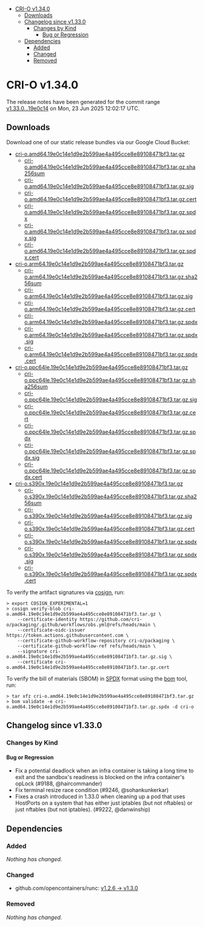 - [CRI-O v1.34.0](#cri-o-v1340)
  - [Downloads](#downloads)
  - [Changelog since v1.33.0](#changelog-since-v1330)
    - [Changes by Kind](#changes-by-kind)
      - [Bug or Regression](#bug-or-regression)
  - [Dependencies](#dependencies)
    - [Added](#added)
    - [Changed](#changed)
    - [Removed](#removed)

# CRI-O v1.34.0

The release notes have been generated for the commit range
[v1.33.0...19e0c14](https://github.com/cri-o/cri-o/compare/v1.33.0...v1.34.0) on Mon, 23 Jun 2025 12:02:17 UTC.

## Downloads

Download one of our static release bundles via our Google Cloud Bucket:

- [cri-o.amd64.19e0c14e1d9e2b599ae4a495cce8e89108471bf3.tar.gz](https://storage.googleapis.com/cri-o/artifacts/cri-o.amd64.19e0c14e1d9e2b599ae4a495cce8e89108471bf3.tar.gz)
  - [cri-o.amd64.19e0c14e1d9e2b599ae4a495cce8e89108471bf3.tar.gz.sha256sum](https://storage.googleapis.com/cri-o/artifacts/cri-o.amd64.19e0c14e1d9e2b599ae4a495cce8e89108471bf3.tar.gz.sha256sum)
  - [cri-o.amd64.19e0c14e1d9e2b599ae4a495cce8e89108471bf3.tar.gz.sig](https://storage.googleapis.com/cri-o/artifacts/cri-o.amd64.19e0c14e1d9e2b599ae4a495cce8e89108471bf3.tar.gz.sig)
  - [cri-o.amd64.19e0c14e1d9e2b599ae4a495cce8e89108471bf3.tar.gz.cert](https://storage.googleapis.com/cri-o/artifacts/cri-o.amd64.19e0c14e1d9e2b599ae4a495cce8e89108471bf3.tar.gz.cert)
  - [cri-o.amd64.19e0c14e1d9e2b599ae4a495cce8e89108471bf3.tar.gz.spdx](https://storage.googleapis.com/cri-o/artifacts/cri-o.amd64.19e0c14e1d9e2b599ae4a495cce8e89108471bf3.tar.gz.spdx)
  - [cri-o.amd64.19e0c14e1d9e2b599ae4a495cce8e89108471bf3.tar.gz.spdx.sig](https://storage.googleapis.com/cri-o/artifacts/cri-o.amd64.19e0c14e1d9e2b599ae4a495cce8e89108471bf3.tar.gz.spdx.sig)
  - [cri-o.amd64.19e0c14e1d9e2b599ae4a495cce8e89108471bf3.tar.gz.spdx.cert](https://storage.googleapis.com/cri-o/artifacts/cri-o.amd64.19e0c14e1d9e2b599ae4a495cce8e89108471bf3.tar.gz.spdx.cert)
- [cri-o.arm64.19e0c14e1d9e2b599ae4a495cce8e89108471bf3.tar.gz](https://storage.googleapis.com/cri-o/artifacts/cri-o.arm64.19e0c14e1d9e2b599ae4a495cce8e89108471bf3.tar.gz)
  - [cri-o.arm64.19e0c14e1d9e2b599ae4a495cce8e89108471bf3.tar.gz.sha256sum](https://storage.googleapis.com/cri-o/artifacts/cri-o.arm64.19e0c14e1d9e2b599ae4a495cce8e89108471bf3.tar.gz.sha256sum)
  - [cri-o.arm64.19e0c14e1d9e2b599ae4a495cce8e89108471bf3.tar.gz.sig](https://storage.googleapis.com/cri-o/artifacts/cri-o.arm64.19e0c14e1d9e2b599ae4a495cce8e89108471bf3.tar.gz.sig)
  - [cri-o.arm64.19e0c14e1d9e2b599ae4a495cce8e89108471bf3.tar.gz.cert](https://storage.googleapis.com/cri-o/artifacts/cri-o.arm64.19e0c14e1d9e2b599ae4a495cce8e89108471bf3.tar.gz.cert)
  - [cri-o.arm64.19e0c14e1d9e2b599ae4a495cce8e89108471bf3.tar.gz.spdx](https://storage.googleapis.com/cri-o/artifacts/cri-o.arm64.19e0c14e1d9e2b599ae4a495cce8e89108471bf3.tar.gz.spdx)
  - [cri-o.arm64.19e0c14e1d9e2b599ae4a495cce8e89108471bf3.tar.gz.spdx.sig](https://storage.googleapis.com/cri-o/artifacts/cri-o.arm64.19e0c14e1d9e2b599ae4a495cce8e89108471bf3.tar.gz.spdx.sig)
  - [cri-o.arm64.19e0c14e1d9e2b599ae4a495cce8e89108471bf3.tar.gz.spdx.cert](https://storage.googleapis.com/cri-o/artifacts/cri-o.arm64.19e0c14e1d9e2b599ae4a495cce8e89108471bf3.tar.gz.spdx.cert)
- [cri-o.ppc64le.19e0c14e1d9e2b599ae4a495cce8e89108471bf3.tar.gz](https://storage.googleapis.com/cri-o/artifacts/cri-o.ppc64le.19e0c14e1d9e2b599ae4a495cce8e89108471bf3.tar.gz)
  - [cri-o.ppc64le.19e0c14e1d9e2b599ae4a495cce8e89108471bf3.tar.gz.sha256sum](https://storage.googleapis.com/cri-o/artifacts/cri-o.ppc64le.19e0c14e1d9e2b599ae4a495cce8e89108471bf3.tar.gz.sha256sum)
  - [cri-o.ppc64le.19e0c14e1d9e2b599ae4a495cce8e89108471bf3.tar.gz.sig](https://storage.googleapis.com/cri-o/artifacts/cri-o.ppc64le.19e0c14e1d9e2b599ae4a495cce8e89108471bf3.tar.gz.sig)
  - [cri-o.ppc64le.19e0c14e1d9e2b599ae4a495cce8e89108471bf3.tar.gz.cert](https://storage.googleapis.com/cri-o/artifacts/cri-o.ppc64le.19e0c14e1d9e2b599ae4a495cce8e89108471bf3.tar.gz.cert)
  - [cri-o.ppc64le.19e0c14e1d9e2b599ae4a495cce8e89108471bf3.tar.gz.spdx](https://storage.googleapis.com/cri-o/artifacts/cri-o.ppc64le.19e0c14e1d9e2b599ae4a495cce8e89108471bf3.tar.gz.spdx)
  - [cri-o.ppc64le.19e0c14e1d9e2b599ae4a495cce8e89108471bf3.tar.gz.spdx.sig](https://storage.googleapis.com/cri-o/artifacts/cri-o.ppc64le.19e0c14e1d9e2b599ae4a495cce8e89108471bf3.tar.gz.spdx.sig)
  - [cri-o.ppc64le.19e0c14e1d9e2b599ae4a495cce8e89108471bf3.tar.gz.spdx.cert](https://storage.googleapis.com/cri-o/artifacts/cri-o.ppc64le.19e0c14e1d9e2b599ae4a495cce8e89108471bf3.tar.gz.spdx.cert)
- [cri-o.s390x.19e0c14e1d9e2b599ae4a495cce8e89108471bf3.tar.gz](https://storage.googleapis.com/cri-o/artifacts/cri-o.s390x.19e0c14e1d9e2b599ae4a495cce8e89108471bf3.tar.gz)
  - [cri-o.s390x.19e0c14e1d9e2b599ae4a495cce8e89108471bf3.tar.gz.sha256sum](https://storage.googleapis.com/cri-o/artifacts/cri-o.s390x.19e0c14e1d9e2b599ae4a495cce8e89108471bf3.tar.gz.sha256sum)
  - [cri-o.s390x.19e0c14e1d9e2b599ae4a495cce8e89108471bf3.tar.gz.sig](https://storage.googleapis.com/cri-o/artifacts/cri-o.s390x.19e0c14e1d9e2b599ae4a495cce8e89108471bf3.tar.gz.sig)
  - [cri-o.s390x.19e0c14e1d9e2b599ae4a495cce8e89108471bf3.tar.gz.cert](https://storage.googleapis.com/cri-o/artifacts/cri-o.s390x.19e0c14e1d9e2b599ae4a495cce8e89108471bf3.tar.gz.cert)
  - [cri-o.s390x.19e0c14e1d9e2b599ae4a495cce8e89108471bf3.tar.gz.spdx](https://storage.googleapis.com/cri-o/artifacts/cri-o.s390x.19e0c14e1d9e2b599ae4a495cce8e89108471bf3.tar.gz.spdx)
  - [cri-o.s390x.19e0c14e1d9e2b599ae4a495cce8e89108471bf3.tar.gz.spdx.sig](https://storage.googleapis.com/cri-o/artifacts/cri-o.s390x.19e0c14e1d9e2b599ae4a495cce8e89108471bf3.tar.gz.spdx.sig)
  - [cri-o.s390x.19e0c14e1d9e2b599ae4a495cce8e89108471bf3.tar.gz.spdx.cert](https://storage.googleapis.com/cri-o/artifacts/cri-o.s390x.19e0c14e1d9e2b599ae4a495cce8e89108471bf3.tar.gz.spdx.cert)

To verify the artifact signatures via [cosign](https://github.com/sigstore/cosign), run:

```console
> export COSIGN_EXPERIMENTAL=1
> cosign verify-blob cri-o.amd64.19e0c14e1d9e2b599ae4a495cce8e89108471bf3.tar.gz \
    --certificate-identity https://github.com/cri-o/packaging/.github/workflows/obs.yml@refs/heads/main \
    --certificate-oidc-issuer https://token.actions.githubusercontent.com \
    --certificate-github-workflow-repository cri-o/packaging \
    --certificate-github-workflow-ref refs/heads/main \
    --signature cri-o.amd64.19e0c14e1d9e2b599ae4a495cce8e89108471bf3.tar.gz.sig \
    --certificate cri-o.amd64.19e0c14e1d9e2b599ae4a495cce8e89108471bf3.tar.gz.cert
```

To verify the bill of materials (SBOM) in [SPDX](https://spdx.org) format using the [bom](https://sigs.k8s.io/bom) tool, run:

```console
> tar xfz cri-o.amd64.19e0c14e1d9e2b599ae4a495cce8e89108471bf3.tar.gz
> bom validate -e cri-o.amd64.19e0c14e1d9e2b599ae4a495cce8e89108471bf3.tar.gz.spdx -d cri-o
```

## Changelog since v1.33.0

### Changes by Kind

#### Bug or Regression
 - Fix a potential deadlock when an infra container is taking a long time to exit and the sandbox's readiness is blocked on the infra container's opLock (#9188, @haircommander)
 - Fix terminal resize race condition (#9246, @sohankunkerkar)
 - Fixes a crash introduced in 1.33.0 when cleaning up a pod that uses HostPorts
  on a system that has either just iptables (but not nftables) or just nftables
  (but not iptables). (#9222, @danwinship)

## Dependencies

### Added
_Nothing has changed._

### Changed
- github.com/opencontainers/runc: [v1.2.6 → v1.3.0](https://github.com/opencontainers/runc/compare/v1.2.6...v1.3.0)

### Removed
_Nothing has changed._
